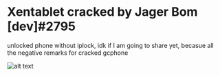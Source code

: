 # Xentablet cracked by Jager Bom [dev]#2795

unlocked phone without iplock, idk if I am going to share yet, becasue all the negative remarks for cracked gcphone


![alt text](https://i.imgur.com/Qo3EvTC.png "Xentablet cracked by Jager Bom [dev]#2795") 
